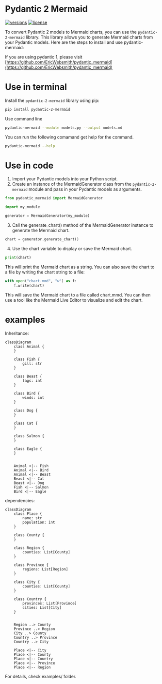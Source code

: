 # Pydantic 2 Mermaid

[![versions](https://img.shields.io/pypi/pyversions/pydantic-2-mermaid.svg)](https://github.com/eric.websmith/pydantic-2-mermaid)
[![license](https://img.shields.io/github/license/eric.websmith/pydantic-2-mermaid.svg)](https://github.com/eric.websmith/pydantic-2-mermaid/blob/main/LICENSE)

To convert Pydantic 2 models to Mermaid charts, you can use the `pydantic-2-mermaid` library. This library allows you to generate Mermaid charts from your Pydantic models. Here are the steps to install and use pydantic-mermaid:

If you are using pydantic 1, please visit [https://github.com/EricWebsmith/pydantic_mermaid](https://github.com/EricWebsmith/pydantic_mermaid)

# Use in terminal

Install the `pydantic-2-mermaid` library using pip:

```bash
pip install pydantic-2-mermaid
```

Use command line
```bash
pydantic-mermaid --module models.py --output models.md
```

You can run the following comamand get help for the command.
```bash
pydantic-mermaid --help
```

# Use in code

1. Import your Pydantic models into your Python script.
2. Create an instance of the MermaidGenerator class from the `pydantic-2-mermaid` module and pass in your Pydantic models as arguments.

```python
from pydantic_mermaid import MermaidGenerator

import my_module

generator = MermaidGenerator(my_module)
```

3. Call the generate_chart() method of the MermaidGenerator instance to generate the Mermaid chart.

```python
chart = generator.generate_chart()
```

4. Use the chart variable to display or save the Mermaid chart.
```python
print(chart)
```

This will print the Mermaid chart as a string. You can also save the chart to a file by writing the chart string to a file:

```python
with open("chart.mmd", "w") as f:
    f.write(chart)
```

This will save the Mermaid chart to a file called chart.mmd. You can then use a tool like the Mermaid Live Editor to visualize and edit the chart.

# examples

Inheritance: 

```mermaid
classDiagram
    class Animal {
    }

    class Fish {
        gill: str
    }

    class Beast {
        lags: int
    }

    class Bird {
        winds: int
    }

    class Dog {
    }

    class Cat {
    }

    class Salmon {
    }

    class Eagle {
    }


    Animal <|-- Fish
    Animal <|-- Bird
    Animal <|-- Beast
    Beast <|-- Cat
    Beast <|-- Dog
    Fish <|-- Salmon
    Bird <|-- Eagle
```

dependencies:

```mermaid
classDiagram
    class Place {
        name: str
        population: int
    }

    class County {
    }

    class Region {
        counties: List[County]
    }

    class Province {
        regions: List[Region]
    }

    class City {
        counties: List[County]
    }

    class Country {
        provinces: List[Province]
        cities: List[City]
    }


    Region ..> County
    Province ..> Region
    City ..> County
    Country ..> Province
    Country ..> City

    Place <|-- City
    Place <|-- County
    Place <|-- Country
    Place <|-- Province
    Place <|-- Region
```

For details, check examples/ folder.
